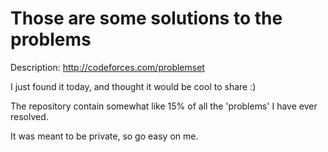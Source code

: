 # Those are some solutions to the problems
Description: http://codeforces.com/problemset

I just found it today, and thought it would be cool to share :)

The repository contain somewhat like 15% of all the 'problems' I have ever resolved.

It was meant to be private, so go easy on me.
